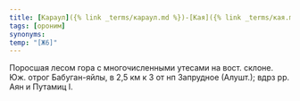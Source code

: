 ```yaml
---
title: [Караул]({% link _terms/караул.md %})-[Кая]({% link _terms/кая.md %}) I
tags: [ороним]
synonyms:
temp: "[Ж6]"
---
```


Поросшая лесом гора с многочисленными утесами на вост. склоне. Юж. отрог
Бабуган-яйлы, в 2,5 км к З от нп Запрудное (Алушт.); вдрз рр. Аян и Путамиц I.
